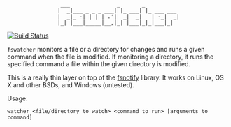                      ___               _       _
                    |  _|___ _ _ _ ___| |_ ___| |_ ___ ___
                    |  _|_ -| | | | .'|  _|  _|   | -_|  _|
                    |_| |___|_____|__,|_| |___|_|_|___|_|

[![Build Status](https://travis-ci.org/ehamberg/simpleea.png)](https://travis-ci.org/ehamberg/simpleea)

`fswatcher` monitors a file or a directory for changes and runs a given command
when the file is modified. If monitoring a directory, it runs the specified
command a file within the given directory is modified.

This is a really thin layer on top of the
[fsnotify](http://hackage.haskell.org/package/fsnotify) library. It works on
Linux, OS X and other BSDs, and Windows (untested).

Usage:

    watcher <file/directory to watch> <command to run> [arguments to command]
